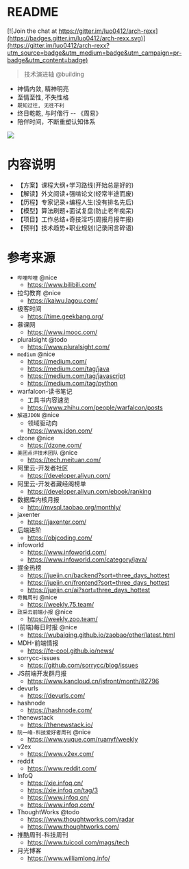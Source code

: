 # README

[![Join the chat at https://gitter.im/luo0412/arch-rexx](https://badges.gitter.im/luo0412/arch-rexx.svg)](https://gitter.im/luo0412/arch-rexx?utm_source=badge&utm_medium=badge&utm_campaign=pr-badge&utm_content=badge)

> 技术演进轴 @building

- 神情内敛, 精神明亮
- 至情至性, 不失性格
- `既知过往, 无往不利`
- 终日乾乾, 与时偕行 -- 《周易》
- 陪伴时间，不断重塑认知体系

![](https://luo0412.oss-cn-hangzhou.aliyuncs.com/static/images/index/xiong.gif)

# 内容说明

- 【方案】课程大纲+学习路线(开始总是好的)
- 【解读】外文阅读+强啃论文(经常半途而废)
- 【历程】专家记录+编程人生(没有排名先后)
- 【模型】算法刷题+面试复盘(防止老年痴呆)
- 【项目】工作总结+奇技淫巧(周报月报年报)
- 【预判】技术趋势+职业规划(记录闲言碎语)

# 参考来源

- `哔哩哔哩` @nice
  - https://www.bilibili.com/
- 拉勾教育 @nice
  - https://kaiwu.lagou.com/
- 极客时间
  - https://time.geekbang.org/
- 慕课网
  - https://www.imooc.com/
- pluralsight @todo
  - https://www.pluralsight.com/
- `medium` @nice
  - https://medium.com/
  - https://medium.com/tag/java
  - https://medium.com/tag/javascript
  - https://medium.com/tag/python  
- warfalcon-读书笔记
  - 工具书内容速览
  - https://www.zhihu.com/people/warfalcon/posts
- `解道JDON` @nice
  - 领域驱动向
  - https://www.jdon.com/
- dzone @nice
  - https://dzone.com/
- `美团点评技术团队` @nice 
  - https://tech.meituan.com/
- 阿里云-开发者社区
  - https://developer.aliyun.com/
- 阿里云-开发者藏经阁榜单
  - https://developer.aliyun.com/ebook/ranking
- 数据库内核月报
  - http://mysql.taobao.org/monthly/
- jaxenter
  - https://jaxenter.com/
- 后端进阶
  - https://objcoding.com/ 
- infoworld
  - https://www.infoworld.com/
  - https://www.infoworld.com/category/java/
- 掘金热榜
  - https://juejin.cn/backend?sort=three_days_hottest
  - https://juejin.cn/frontend?sort=three_days_hottest
  - https://juejin.cn/ai?sort=three_days_hottest
- `奇舞周刊` @nice
	- https://weekly.75.team/
- `政采云前端小报` @nice
  - https://weekly.zoo.team/
- (前端)每日时报 @nice
  - https://wubaiqing.github.io/zaobao/other/latest.html
- MDH-前端情报
  - https://fe-cool.github.io/news/
- sorrycc-issues
  - https://github.com/sorrycc/blog/issues
- JS前端开发群月报
  - https://www.kancloud.cn/jsfront/month/82796
- devurls
  - https://devurls.com/
- hashnode
  - https://hashnode.com/
- thenewstack
  - https://thenewstack.io/    
- `阮一峰-科技爱好者周刊` @nice
  - https://www.yuque.com/ruanyf/weekly
- v2ex
  - https://www.v2ex.com/
- reddit
  - https://www.reddit.com/
- InfoQ
  - https://xie.infoq.cn/
  - https://xie.infoq.cn/tag/3
  - https://www.infoq.cn/
  - https://www.infoq.com/
- ThoughtWorks @todo
  - https://www.thoughtworks.com/radar
  - https://www.thoughtworks.com/
- 推酷周刊-科技周刊
  - https://www.tuicool.com/mags/tech
- 月光博客
  - https://www.williamlong.info/